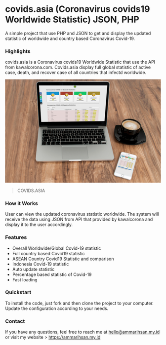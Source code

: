 # covids.asia (Coronavirus covids19 Worldwide Statistic) JSON, PHP
A simple project that use PHP and JSON to get and display the updated statistic of worldwide and country based Coronavirus Covid-19.

 
### Highlights
covids.asia is a Coronavirus covids19 Worldwide Statistic that use the API from kawalcorona.com. Covids.asia display full global statistic of active case, death, and recover case of all countries that infectd worldwide. 

[![](https://raw.githubusercontent.com/ainstudio/Coronavirus-Covid-19-Worldwide-Statistic-in-JSON-PHP/master/image/mock.jpg)](https://covids.asia "Covids.asia")
> COVIDS.ASIA


### How it Works
User can view the updated coronavirus statistic worldwide. The system will receive the data using JSON from API that provided by kawalcorona and display it to the user accordingly.


### Features
- Overall Worldwide/Global Covid-19 statistic
- Full country based Covid19 statistic
- ASEAN Country Covid19 Statistic and comparison
- Indonesia Covid-19 statistic
- Auto update statistic
- Percentage based statistic of Covid-19
- Fast loading


### Quickstart
To install the code, just fork and then clone the project to your computer.
Update the configuration according to your needs.


### Contact 
If you have any questions, feel free to reach me at hello@ammarihsan.my.id or visit my website > https://ammarihsan.my.id
                
